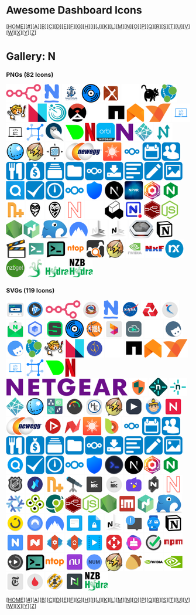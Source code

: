 # Awesome Dashboard Icons

[[HOME](..)][[#](gallery.md)][[A](gallery-a.md)][[B](gallery-b.md)][[C](gallery-c.md)][[D](gallery-d.md)][[E](gallery-e.md)][[F](gallery-f.md)][[G](gallery-g.md)][[H](gallery-h.md)][[I](gallery-i.md)][[J](gallery-j.md)][[K](gallery-k.md)][[L](gallery-l.md)][[M](gallery-m.md)][[N](gallery-n.md)][[O](gallery-o.md)][[P](gallery-p.md)][[Q](gallery-q.md)][[R](gallery-r.md)][[S](gallery-s.md)][[T](gallery-t.md)][[U](gallery-u.md)][[V](gallery-v.md)][[W](gallery-w.md)][[X](gallery-x.md)][[Y](gallery-y.md)][[Z](gallery-z.md)]

# Gallery: N

### PNGs (82 Icons)

<img src="../icons/n8n.png" alt="n8n" height="50"> <img src="../icons/nagios.png" alt="nagios" height="50"> <img src="../icons/nautical-backup.png" alt="nautical-backup" height="50"> <img src="../icons/navidrome.png" alt="navidrome" height="50"> <img src="../icons/ncore.png" alt="ncore" height="50"> <img src="../icons/neko-light.png" alt="neko-light" height="50"> <img src="../icons/neko.png" alt="neko" height="50"> <img src="../icons/neo4j.png" alt="neo4j" height="50"> <img src="../icons/neocities.png" alt="neocities" height="50"> <img src="../icons/neonlink.png" alt="neonlink" height="50"> <img src="../icons/nessus.png" alt="nessus" height="50"> <img src="../icons/netalertx.png" alt="netalertx" height="50"> <img src="../icons/netapp-light.png" alt="netapp-light" height="50"> <img src="../icons/netapp.png" alt="netapp" height="50"> <img src="../icons/netatmo.png" alt="netatmo" height="50"> <img src="../icons/netbird.png" alt="netbird" height="50"> <img src="../icons/netboot.png" alt="netboot" height="50"> <img src="../icons/netbootxyz.png" alt="netbootxyz" height="50"> <img src="../icons/netbox.png" alt="netbox" height="50"> <img src="../icons/netcam-studio.png" alt="netcam-studio" height="50"> <img src="../icons/netdata.png" alt="netdata" height="50"> <img src="../icons/netflix.png" alt="netflix" height="50"> <img src="../icons/netgear-orbi.png" alt="netgear-orbi" height="50"> <img src="../icons/netgear.png" alt="netgear" height="50"> <img src="../icons/netlify.png" alt="netlify" height="50"> <img src="../icons/netmaker.png" alt="netmaker" height="50"> <img src="../icons/netsurf.png" alt="netsurf" height="50"> <img src="../icons/network-ups-tools.png" alt="network-ups-tools" height="50"> <img src="../icons/network-weathermap.png" alt="network-weathermap" height="50"> <img src="../icons/newegg.png" alt="newegg" height="50"> <img src="../icons/newsblur.png" alt="newsblur" height="50"> <img src="../icons/nextcloud-blue.png" alt="nextcloud-blue" height="50"> <img src="../icons/nextcloud-calendar.png" alt="nextcloud-calendar" height="50"> <img src="../icons/nextcloud-contacts.png" alt="nextcloud-contacts" height="50"> <img src="../icons/nextcloud-cookbook.png" alt="nextcloud-cookbook" height="50"> <img src="../icons/nextcloud-cospend.png" alt="nextcloud-cospend" height="50"> <img src="../icons/nextcloud-deck.png" alt="nextcloud-deck" height="50"> <img src="../icons/nextcloud-files.png" alt="nextcloud-files" height="50"> <img src="../icons/nextcloud-light.png" alt="nextcloud-light" height="50"> <img src="../icons/nextcloud-ncdownloader.png" alt="nextcloud-ncdownloader" height="50"> <img src="../icons/nextcloud-news.png" alt="nextcloud-news" height="50"> <img src="../icons/nextcloud-notes.png" alt="nextcloud-notes" height="50"> <img src="../icons/nextcloud-photos.png" alt="nextcloud-photos" height="50"> <img src="../icons/nextcloud-talk.png" alt="nextcloud-talk" height="50"> <img src="../icons/nextcloud-tasks.png" alt="nextcloud-tasks" height="50"> <img src="../icons/nextcloud-timemanager.png" alt="nextcloud-timemanager" height="50"> <img src="../icons/nextcloud.png" alt="nextcloud" height="50"> <img src="../icons/nextdns.png" alt="nextdns" height="50"> <img src="../icons/nextjs.png" alt="nextjs" height="50"> <img src="../icons/nextpvr.png" alt="nextpvr" height="50"> <img src="../icons/nginx-proxy-manager.png" alt="nginx-proxy-manager" height="50"> <img src="../icons/nginx.png" alt="nginx" height="50"> <img src="../icons/nicotine-plus.png" alt="nicotine-plus" height="50"> <img src="../icons/nightscout-light.png" alt="nightscout-light" height="50"> <img src="../icons/nightscout.png" alt="nightscout" height="50"> <img src="../icons/nitter.png" alt="nitter" height="50"> <img src="../icons/nocobase-light.png" alt="nocobase-light" height="50"> <img src="../icons/nocobase.png" alt="nocobase" height="50"> <img src="../icons/nocodb.png" alt="nocodb" height="50"> <img src="../icons/node-red.png" alt="node-red" height="50"> <img src="../icons/nodejs-alt.png" alt="nodejs-alt" height="50"> <img src="../icons/nodejs.png" alt="nodejs" height="50"> <img src="../icons/nomad.png" alt="nomad" height="50"> <img src="../icons/nomie.png" alt="nomie" height="50"> <img src="../icons/nordvpn.png" alt="nordvpn" height="50"> <img src="../icons/notesnook-light.png" alt="notesnook-light" height="50"> <img src="../icons/notesnook.png" alt="notesnook" height="50"> <img src="../icons/notifiarr.png" alt="notifiarr" height="50"> <img src="../icons/notion.png" alt="notion" height="50"> <img src="../icons/nowshowing.png" alt="nowshowing" height="50"> <img src="../icons/ntfy-light.png" alt="ntfy-light" height="50"> <img src="../icons/ntfy.png" alt="ntfy" height="50"> <img src="../icons/ntop.png" alt="ntop" height="50"> <img src="../icons/ntopng.png" alt="ntopng" height="50"> <img src="../icons/nut.png" alt="nut" height="50"> <img src="../icons/nvidia-light.png" alt="nvidia-light" height="50"> <img src="../icons/nxfilter.png" alt="nxfilter" height="50"> <img src="../icons/nxlog.png" alt="nxlog" height="50"> <img src="../icons/nzbget.png" alt="nzbget" height="50"> <img src="../icons/nzbhydra.png" alt="nzbhydra" height="50"> <img src="../icons/nzbhydra2-light.png" alt="nzbhydra2-light" height="50"> <img src="../icons/nzbhydra2.png" alt="nzbhydra2" height="50">

### SVGs (119 Icons)

<img src="../icons/n-track-studio.svg" alt="n-track-studio" height="50"> <img src="../icons/n7player.svg" alt="n7player" height="50"> <img src="../icons/n8n.svg" alt="n8n" height="50"> <img src="../icons/nagarik-app.svg" alt="nagarik-app" height="50"> <img src="../icons/nagios.svg" alt="nagios" height="50"> <img src="../icons/nasa.svg" alt="nasa" height="50"> <img src="../icons/natwest.svg" alt="natwest" height="50"> <img src="../icons/naukricom.svg" alt="naukricom" height="50"> <img src="../icons/naver-mail.svg" alt="naver-mail" height="50"> <img src="../icons/naver-mybox.svg" alt="naver-mybox" height="50"> <img src="../icons/naver-series.svg" alt="naver-series" height="50"> <img src="../icons/navidrome.svg" alt="navidrome" height="50"> <img src="../icons/nba.svg" alt="nba" height="50"> <img src="../icons/ncell-app.svg" alt="ncell-app" height="50"> <img src="../icons/nebulo.svg" alt="nebulo" height="50"> <img src="../icons/neko-light.svg" alt="neko-light" height="50"> <img src="../icons/nekogram-x.svg" alt="nekogram-x" height="50"> <img src="../icons/nekogram.svg" alt="nekogram" height="50"> <img src="../icons/neo4j.svg" alt="neo4j" height="50"> <img src="../icons/neocities.svg" alt="neocities" height="50"> <img src="../icons/neonlink.svg" alt="neonlink" height="50"> <img src="../icons/nepal-telecom.svg" alt="nepal-telecom" height="50"> <img src="../icons/netapp-light.svg" alt="netapp-light" height="50"> <img src="../icons/netapp.svg" alt="netapp" height="50"> <img src="../icons/netatmo.svg" alt="netatmo" height="50"> <img src="../icons/netbird.svg" alt="netbird" height="50"> <img src="../icons/netboot.svg" alt="netboot" height="50"> <img src="../icons/netbox.svg" alt="netbox" height="50"> <img src="../icons/netdata.svg" alt="netdata" height="50"> <img src="../icons/netflix.svg" alt="netflix" height="50"> <img src="../icons/netgear-logo.svg" alt="netgear-logo" height="50"> <img src="../icons/netguard.svg" alt="netguard" height="50"> <img src="../icons/netlify-dark.svg" alt="netlify-dark" height="50"> <img src="../icons/netlify-light.svg" alt="netlify-light" height="50"> <img src="../icons/netlify.svg" alt="netlify" height="50"> <img src="../icons/netsurf.svg" alt="netsurf" height="50"> <img src="../icons/network-analyzer.svg" alt="network-analyzer" height="50"> <img src="../icons/network-cell-info-lite.svg" alt="network-cell-info-lite" height="50"> <img src="../icons/network-tools.svg" alt="network-tools" height="50"> <img src="../icons/network-ups-tools.svg" alt="network-ups-tools" height="50"> <img src="../icons/neutron-music-player.svg" alt="neutron-music-player" height="50"> <img src="../icons/new-sakpole.svg" alt="new-sakpole" height="50"> <img src="../icons/newchic.svg" alt="newchic" height="50"> <img src="../icons/newegg.svg" alt="newegg" height="50"> <img src="../icons/newpipe.svg" alt="newpipe" height="50"> <img src="../icons/news-break.svg" alt="news-break" height="50"> <img src="../icons/newsblur.svg" alt="newsblur" height="50"> <img src="../icons/next-browser.svg" alt="next-browser" height="50"> <img src="../icons/nextcloud-blue.svg" alt="nextcloud-blue" height="50"> <img src="../icons/nextcloud-calendar.svg" alt="nextcloud-calendar" height="50"> <img src="../icons/nextcloud-contacts.svg" alt="nextcloud-contacts" height="50"> <img src="../icons/nextcloud-cookbook.svg" alt="nextcloud-cookbook" height="50"> <img src="../icons/nextcloud-cospend.svg" alt="nextcloud-cospend" height="50"> <img src="../icons/nextcloud-deck.svg" alt="nextcloud-deck" height="50"> <img src="../icons/nextcloud-files.svg" alt="nextcloud-files" height="50"> <img src="../icons/nextcloud-light.svg" alt="nextcloud-light" height="50"> <img src="../icons/nextcloud-ncdownloader.svg" alt="nextcloud-ncdownloader" height="50"> <img src="../icons/nextcloud-news.svg" alt="nextcloud-news" height="50"> <img src="../icons/nextcloud-notes.svg" alt="nextcloud-notes" height="50"> <img src="../icons/nextcloud-photos.svg" alt="nextcloud-photos" height="50"> <img src="../icons/nextcloud-talk.svg" alt="nextcloud-talk" height="50"> <img src="../icons/nextcloud-tasks.svg" alt="nextcloud-tasks" height="50"> <img src="../icons/nextcloud-timemanager.svg" alt="nextcloud-timemanager" height="50"> <img src="../icons/nextcloud.svg" alt="nextcloud" height="50"> <img src="../icons/nextdns.svg" alt="nextdns" height="50"> <img src="../icons/nexterm.svg" alt="nexterm" height="50"> <img src="../icons/nextjs.svg" alt="nextjs" height="50"> <img src="../icons/nginx-proxy-manager.svg" alt="nginx-proxy-manager" height="50"> <img src="../icons/nginx.svg" alt="nginx" height="50"> <img src="../icons/nhl.svg" alt="nhl" height="50"> <img src="../icons/niagara-launcher.svg" alt="niagara-launcher" height="50"> <img src="../icons/nicotine-plus.svg" alt="nicotine-plus" height="50"> <img src="../icons/nightshift.svg" alt="nightshift" height="50"> <img src="../icons/nike-run-club.svg" alt="nike-run-club" height="50"> <img src="../icons/nike-training.svg" alt="nike-training" height="50"> <img src="../icons/nimo-tv.svg" alt="nimo-tv" height="50"> <img src="../icons/nitroshare.svg" alt="nitroshare" height="50"> <img src="../icons/nitter.svg" alt="nitter" height="50"> <img src="../icons/nixos.svg" alt="nixos" height="50"> <img src="../icons/nlnet-foundation.svg" alt="nlnet-foundation" height="50"> <img src="../icons/nlnet-labs.svg" alt="nlnet-labs" height="50"> <img src="../icons/node-red.svg" alt="node-red" height="50"> <img src="../icons/nodejs-alt.svg" alt="nodejs-alt" height="50"> <img src="../icons/nodejs.svg" alt="nodejs" height="50"> <img src="../icons/nomachine.svg" alt="nomachine" height="50"> <img src="../icons/nomad.svg" alt="nomad" height="50"> <img src="../icons/nomie.svg" alt="nomie" height="50"> <img src="../icons/noon.svg" alt="noon" height="50"> <img src="../icons/nord-vpn.svg" alt="nord-vpn" height="50"> <img src="../icons/nordvpn.svg" alt="nordvpn" height="50"> <img src="../icons/notally.svg" alt="notally" height="50"> <img src="../icons/note-crypt-pro.svg" alt="note-crypt-pro" height="50"> <img src="../icons/notesnook.svg" alt="notesnook" height="50"> <img src="../icons/notification-widget.svg" alt="notification-widget" height="50"> <img src="../icons/notify-for-mi-band.svg" alt="notify-for-mi-band" height="50"> <img src="../icons/notion.svg" alt="notion" height="50"> <img src="../icons/noto.svg" alt="noto" height="50"> <img src="../icons/nougat-launcher.svg" alt="nougat-launcher" height="50"> <img src="../icons/nova-launcher-settings.svg" alt="nova-launcher-settings" height="50"> <img src="../icons/nova-launcher.svg" alt="nova-launcher" height="50"> <img src="../icons/nova-video-player.svg" alt="nova-video-player" height="50"> <img src="../icons/novaposhtaa.svg" alt="novaposhtaa" height="50"> <img src="../icons/noxcleaner.svg" alt="noxcleaner" height="50"> <img src="../icons/nozbe.svg" alt="nozbe" height="50"> <img src="../icons/npm.svg" alt="npm" height="50"> <img src="../icons/nrg-player.svg" alt="nrg-player" height="50"> <img src="../icons/ntfy.svg" alt="ntfy" height="50"> <img src="../icons/ntop.svg" alt="ntop" height="50"> <img src="../icons/nubank.svg" alt="nubank" height="50"> <img src="../icons/num.svg" alt="num" height="50"> <img src="../icons/nut.svg" alt="nut" height="50"> <img src="../icons/nutstore.svg" alt="nutstore" height="50"> <img src="../icons/nvidia-logo.svg" alt="nvidia-logo" height="50"> <img src="../icons/nvidia.svg" alt="nvidia" height="50"> <img src="../icons/nytimes.svg" alt="nytimes" height="50"> <img src="../icons/nz-blood.svg" alt="nz-blood" height="50"> <img src="../icons/nz-covid-tracer.svg" alt="nz-covid-tracer" height="50"> <img src="../icons/nzb360.svg" alt="nzb360" height="50"> <img src="../icons/nzbhydra2.svg" alt="nzbhydra2" height="50">

[[HOME](..)][[#](gallery.md)][[A](gallery-a.md)][[B](gallery-b.md)][[C](gallery-c.md)][[D](gallery-d.md)][[E](gallery-e.md)][[F](gallery-f.md)][[G](gallery-g.md)][[H](gallery-h.md)][[I](gallery-i.md)][[J](gallery-j.md)][[K](gallery-k.md)][[L](gallery-l.md)][[M](gallery-m.md)][[N](gallery-n.md)][[O](gallery-o.md)][[P](gallery-p.md)][[Q](gallery-q.md)][[R](gallery-r.md)][[S](gallery-s.md)][[T](gallery-t.md)][[U](gallery-u.md)][[V](gallery-v.md)][[W](gallery-w.md)][[X](gallery-x.md)][[Y](gallery-y.md)][[Z](gallery-z.md)]


